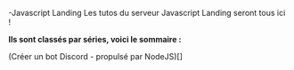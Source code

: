 -Javascript Landing
Les tutos du serveur Javascript Landing seront tous ici !

**Ils sont classés par séries, voici le sommaire :**

(Créer un bot Discord - propulsé par NodeJS)[]
